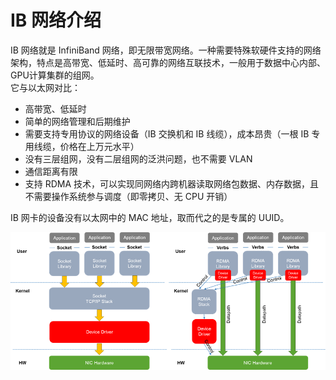 
# IB 网络介绍
IB 网络就是 InfiniBand 网络，即无限带宽网络。一种需要特殊软硬件支持的网络架构，特点是高带宽、低延时、高可靠的网络互联技术，一般用于数据中心内部、GPU计算集群的组网。<br />它与以太网对比：

- 高带宽、低延时
- 简单的网络管理和后期维护
- 需要支持专用协议的网络设备（IB 交换机和 IB 线缆），成本昂贵（一根 IB 专用线缆，价格在上万元水平）
- 没有三层组网，没有二层组网的泛洪问题，也不需要 VLAN
- 通信距离有限
- 支持 RDMA 技术，可以实现同网络内跨机器读取网络包数据、内存数据，且不需要操作系统参与调度（即零拷贝、无 CPU 开销）

IB 网卡的设备没有以太网中的 MAC 地址，取而代之的是专属的 UUID。

![image.png](./../assets/1706972264178-d8afd63a-cde7-4142-8662-30fc71588bbc.png)
